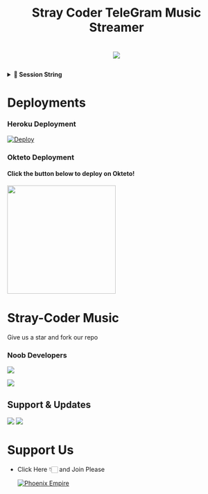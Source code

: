 <h1 align="center"><b>Stray Coder TeleGram Music Streamer</b></h1>

# <p align="center"><a href="https://github.com/TheStrayCoder/Music-Streamer"><img src="https://github-readme-stats.vercel.app/api/pin?username=TheStrayCoder&show_icons=true&theme=dracula&hide_border=true&repo=Music-Streamer"></a></p>
<p align="center">

  <details>
<summary><b>🔗 Session String</b></summary>
<br>

> You'll need a [API_ID](https://my.telegram.org/auth) & [API_HASH](https://my.telegram.org/auth) in order to generate pyrogram session string. 
> Always remember to use good API combo else your account could be deleted.

<h4> Generate Session via Repl.it: </h4>    
<p><a href="https://replit.com/@NotReallyShikhar/Yukki-Music-String-Gen?lite=1&outputonly=1#main.py"><img src="https://img.shields.io/badge/Generate%20On%20Repl-blueviolet?style=for-the-badge&logo=appveyor" width="350""/></a></p>

</details>

  
  
# Deployments
  
### Heroku Deployment
  
  [![Deploy](https://www.herokucdn.com/deploy/button.svg)](https://heroku.com/deploy?template=https://github.com/Experimentalist1223/Music-Streamer)
  
  
###  Okteto Deployment

<h4>Click the button below to deploy on Okteto!</h4>
<a href="https://cloud.okteto.com/deploy?repository=https://github.com/TheStrayCoder/Music-Streamer"><img src="https://img.shields.io/badge/Deploy%20To%20Okteto-informational?style=for-the-badge&logo=Okteto" width="250""/></a>

  

  
# Stray-Coder Music
Give us a star and fork our repo
  
  
  
### Noob Developers 
  
<a href="https://t.me/Its_romeoo"><img src="https://img.shields.io/badge/Romeo-ReD.svg?style=for-the-badge&logo=Python"></a> 
  
<a href="https://t.me/PhoenixWarmed"><img src="https://img.shields.io/badge/Phoenix-ReD.svg?style=for-the-badge&logo=Python"></a> 
  

## Support & Updates 
<a href="https://t.me/StrayCoderSupport"><img src="https://img.shields.io/badge/Join-Group%20Support-blue.svg?style=for-the-badge&logo=Telegram"></a> <a href="https://t.me/StrayCoder"><img src="https://img.shields.io/badge/Join-Updates%20Channel-blue.svg?style=for-the-badge&logo=Telegram"></a>
  
# Support Us
  
  
- Click Here 👇🏻 and Join Please
  
  [![Phoenix Empire](https://telegra.ph/file/c4a71bd6b606f037b21c8.jpg)](https://t.me/PHOENIX_EMPIRE)
